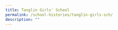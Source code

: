 ```yaml
---
title: Tanglin Girls' School
permalink: /school-histories/tanglin-girls-sch/
description: ""
---
```

